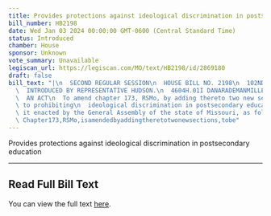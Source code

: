 ```yaml
---
title: Provides protections against ideological discrimination in postsecondary education
bill_number: HB2198
date: Wed Jan 03 2024 00:00:00 GMT-0600 (Central Standard Time)
status: Introduced
chamber: House
sponsor: Unknown
vote_summary: Unavailable
legiscan_url: https://legiscan.com/MO/text/HB2198/id/2869180
draft: false
bill_text: "|\n  SECOND REGULAR SESSION\n  HOUSE BILL NO. 2198\n  102ND GENERAL ASSEMBLY\n\
  \  INTRODUCED BY REPRESENTATIVE HUDSON.\n  4604H.01I DANARADEMANMILLER,ChiefClerk\n\
  \  AN ACT\n  To amend chapter 173, RSMo, by adding thereto two new sections relating\
  \ to prohibiting\n  ideological discrimination in postsecondary education.\n  Be\
  \ it enacted by the General Assembly of the state of Missouri, as follows:\n  SectionA.\
  \ Chapter173,RSMo,isamendedbyaddingtheretotwonewsections,tobe"
---
```

Provides protections against ideological discrimination in postsecondary education

---

## Read Full Bill Text

You can view the full text [here](https://legiscan.com/MO/text/HB2198/id/2869180).
